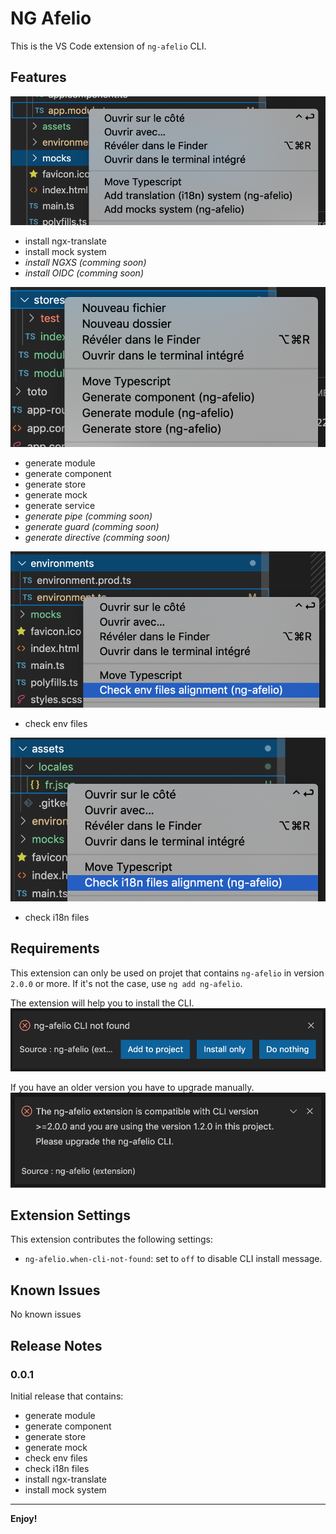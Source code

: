 # NG Afelio

This is the VS Code extension of `ng-afelio` CLI.

## Features

![install](doc/images/install.png)

* install ngx-translate
* install mock system
* *install NGXS (comming soon)*
* *install OIDC (comming soon)*

![generate](doc/images/generate.png)

* generate module
* generate component
* generate store
* generate mock
* generate service
* *generate pipe (comming soon)*
* *generate guard (comming soon)*
* *generate directive (comming soon)*

![check-env](doc/images/check-env.png)

* check env files

![check-i18n](doc/images/check-i18n.png)

* check i18n files

## Requirements

This extension can only be used on projet that contains `ng-afelio` in version `2.0.0` or more.
If it's not the case, use `ng add ng-afelio`. 

The extension will help you to install the CLI.
![not-found](doc/images/not-found.png)

If you have an older version you have to upgrade manually.
![wrong-version](doc/images/wrong-version.png)

## Extension Settings

This extension contributes the following settings:

* `ng-afelio.when-cli-not-found`: set to `off` to disable CLI install message.

## Known Issues

No known issues

## Release Notes

### 0.0.1

Initial release that contains:

* generate module
* generate component
* generate store
* generate mock
* check env files
* check i18n files
* install ngx-translate
* install mock system

<!-- ### 1.0.0

Initial release of ...

### 1.0.1

Fixed issue #.

### 1.1.0

Added features X, Y, and Z. -->

-----------------------------------------------------------------------------------------------------------

<!-- ## Working with Markdown

**Note:** You can author your README using Visual Studio Code.  Here are some useful editor keyboard shortcuts:

* Split the editor (`Cmd+\` on macOS or `Ctrl+\` on Windows and Linux)
* Toggle preview (`Shift+CMD+V` on macOS or `Shift+Ctrl+V` on Windows and Linux)
* Press `Ctrl+Space` (Windows, Linux) or `Cmd+Space` (macOS) to see a list of Markdown snippets

### For more information

* [Visual Studio Code's Markdown Support](http://code.visualstudio.com/docs/languages/markdown)
* [Markdown Syntax Reference](https://help.github.com/articles/markdown-basics/) -->

**Enjoy!**
